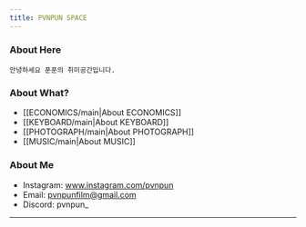 ```yaml
---
title: PVNPUN SPACE
---
```

### About Here

	안녕하세요 푼푼의 취미공간입니다.
	

### About What?

- [[ECONOMICS/main|About ECONOMICS]]
- [[KEYBOARD/main|About KEYBOARD]]
- [[PHOTOGRAPH/main|About PHOTOGRAPH]]
- [[MUSIC/main|About MUSIC]]


### About Me

- Instagram: www.instagram.com/pvnpun
- Email: pvnpunfilm@gmail.com
- Discord: pvnpun_
---
